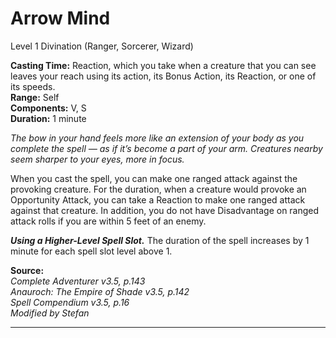 # Arrow Mind
Level 1 Divination (Ranger, Sorcerer, Wizard)

**Casting Time:** Reaction, which you take when a creature that you can see leaves your reach using its action, its Bonus Action, its Reaction, or one of its speeds.  
**Range:** Self  
**Components:** V, S  
**Duration:** 1 minute

*The bow in your hand feels more like an extension of your body as you complete the spell — as if it’s become a part of your arm. Creatures nearby seem sharper to your eyes, more in focus.*

When you cast the spell, you can make one ranged attack against the provoking creature. For the duration, when a creature would provoke an Opportunity Attack, you can take a Reaction to make one ranged attack against that creature. In addition, you do not have Disadvantage on ranged attack rolls if you are within 5 feet of an enemy.

***Using a Higher-Level Spell Slot.*** The duration of the spell increases by 1 minute for each spell slot level above 1.

**Source:**  
*Complete Adventurer v3.5, p.143*  
*Anauroch: The Empire of Shade v3.5, p.142*  
*Spell Compendium v3.5, p.16*  
*Modified by Stefan*  


---